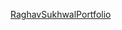 [RaghavSukhwalPortfolio](https://sukhwalraghav.github.io/Raghav-Sukhwal-Portfolio/index1.html)

 
 
